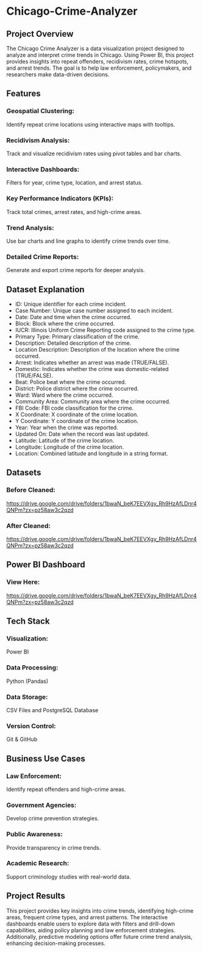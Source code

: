 # Chicago-Crime-Analyzer
## Project Overview

The Chicago Crime Analyzer is a data visualization project designed to analyze and interpret crime trends in Chicago. Using Power BI, this project provides insights into repeat offenders, recidivism rates, crime hotspots, and arrest trends. The goal is to help law enforcement, policymakers, and researchers make data-driven decisions.

## Features

### Geospatial Clustering: 
Identify repeat crime locations using interactive maps with tooltips.

### Recidivism Analysis: 
Track and visualize recidivism rates using pivot tables and bar charts.

### Interactive Dashboards: 
Filters for year, crime type, location, and arrest status.

### Key Performance Indicators (KPIs): 
Track total crimes, arrest rates, and high-crime areas.

### Trend Analysis: 
Use bar charts and line graphs to identify crime trends over time.

### Detailed Crime Reports: 
Generate and export crime reports for deeper analysis.

## Dataset Explanation
- ID: Unique identifier for each crime incident.
- Case Number: Unique case number assigned to each incident.
- Date: Date and time when the crime occurred.
- Block: Block where the crime occurred.
- IUCR: Illinois Uniform Crime Reporting code assigned to the crime type.
- Primary Type: Primary classification of the crime.
- Description: Detailed description of the crime.
- Location Description: Description of the location where the crime occurred.
- Arrest: Indicates whether an arrest was made (TRUE/FALSE).
- Domestic: Indicates whether the crime was domestic-related (TRUE/FALSE).
- Beat: Police beat where the crime occurred.
- District: Police district where the crime occurred.
- Ward: Ward where the crime occurred.
- Community Area: Community area where the crime occurred.
- FBI Code: FBI code classification for the crime.
- X Coordinate: X coordinate of the crime location.
- Y Coordinate: Y coordinate of the crime location.
- Year: Year when the crime was reported.
- Updated On: Date when the record was last updated.
- Latitude: Latitude of the crime location.
- Longitude: Longitude of the crime location.
- Location: Combined latitude and longitude in a string format. 

## Datasets

### Before Cleaned:
https://drive.google.com/drive/folders/1bwaN_beK7EEVXgy_Rh9HzAfLDnr4QNPm?zx=pz58aw3c2qzd

### After Cleaned:
https://drive.google.com/drive/folders/1bwaN_beK7EEVXgy_Rh9HzAfLDnr4QNPm?zx=pz58aw3c2qzd

## Power BI Dashboard

### View Here:
https://drive.google.com/drive/folders/1bwaN_beK7EEVXgy_Rh9HzAfLDnr4QNPm?zx=pz58aw3c2qzd

## Tech Stack

### Visualization: 
Power BI

### Data Processing: 
Python (Pandas)

### Data Storage: 
CSV Files and PostgreSQL Database

### Version Control: 
Git & GitHub

## Business Use Cases

### Law Enforcement: 
Identify repeat offenders and high-crime areas.

### Government Agencies: 
Develop crime prevention strategies.

### Public Awareness: 
Provide transparency in crime trends.

### Academic Research: 
Support criminology studies with real-world data.

## Project Results

This project provides key insights into crime trends, identifying high-crime areas, frequent crime types, and arrest patterns. The interactive dashboards enable users to explore data with filters and drill-down capabilities, aiding policy planning and law enforcement strategies. Additionally, predictive modeling options offer future crime trend analysis, enhancing decision-making processes.
